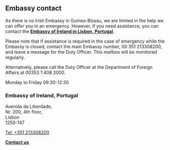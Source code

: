 ## Embassy contact

As there is no Irish Embassy in Guinea-Bissau, we are limited in the help we can offer you in an emergency. However, if you need assistance, you can contact the [**Embassy of Ireland in Lisbon, Portugal**](https://www.ireland.ie/en/portugal/lisbon/).

Please note that if assistance is required in the case of emergency while the Embassy is closed, contact the main Embassy number, 00 351 213308200, and leave a message for the Duty Officer. This mailbox will be monitored regularly.

Alternatively, please call the Duty Officer at the Department of Foreign Affairs at 00353 1 408 2000.

Monday to Friday 09:30-12:30

### Embassy of Ireland, Portugal

Avenida da Liberdade,   
Nr. 200, 4th floor,   
Lisbon   
1250-147

[Tel: +351 213308200](tel:+351213308200)

[**Contact us**](/en/portugal/lisbon/contact/)
